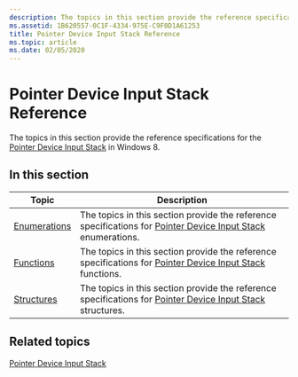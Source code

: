 ```yaml
---
description: The topics in this section provide the reference specifications for the Pointer Device Input Stack in Windows 8.
ms.assetid: 1B620557-0C1F-4334-975E-C9F0D1A61253
title: Pointer Device Input Stack Reference
ms.topic: article
ms.date: 02/05/2020
---
```


# Pointer Device Input Stack Reference

The topics in this section provide the reference specifications for the [Pointer Device Input Stack](pointer-device-stack-portal.md) in Windows 8.

## In this section

| Topic | Description |
|---|---|
| [Enumerations](enumerations.md)<br/> | The topics in this section provide the reference specifications for [Pointer Device Input Stack](pointer-device-stack-portal.md) enumerations.<br/> |
| [Functions](functions.md)<br/>       | The topics in this section provide the reference specifications for [Pointer Device Input Stack](pointer-device-stack-portal.md) functions.<br/>    |
| [Structures](structures.md)<br/>     | The topics in this section provide the reference specifications for [Pointer Device Input Stack](pointer-device-stack-portal.md) structures.<br/>   |

## Related topics

[Pointer Device Input Stack](pointer-device-stack-portal.md)
